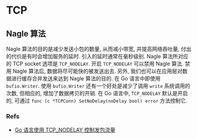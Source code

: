 # TCP

## Nagle 算法
Nagle 算法的目的是减少发送小包的数量, 从而减小带宽, 并提高网络吞吐量, 付出的代价是有时会增加服务的延时. 引入的延时通常在毫秒级别.
Nagle 算法所对应的 TCP socket 选项是 `TCP_NODELAY`. 开启 `TCP_NODELAY` 可以禁用 Nagle 算法. 禁用 Nagle 算法后, 数据将尽可能快的被发送出去.
另外, 我们也可以在应用层对数据进行缓存合并发送来达到 Nagle 算法的目的. 在 Go 语言中即使用 `bufio.Writer`. 使用 `bufio.Writer` 还有一个好处是减少了调用 `write` 系统调用的次数, 但相应的, 增加了数据拷贝的开销.
在 Go 语言中, `TCP_NODELAY` 默认是开启的, 可通过 `func (c *TCPConn) SetNoDelay(noDelay bool) error` 方法控制它.

### Refs
* [Go 语言使用 TCP_NODELAY 控制发包流量](https://mp.weixin.qq.com/s?__biz=MzAxMTA4Njc0OQ==&mid=2651438085&idx=2&sn=290d6b7a6cbbe7877adc738c13eca6ea)